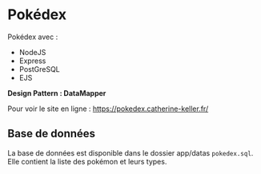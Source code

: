 # Pokédex

Pokédex avec :
- NodeJS
- Express
- PostGreSQL
- EJS

**Design Pattern : DataMapper**

Pour voir le site en ligne : https://pokedex.catherine-keller.fr/

## Base de données

La base de données est disponible dans le dossier app/datas `pokedex.sql`. Elle contient la liste des pokémon et leurs types.